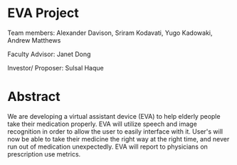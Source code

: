 # EVA Project

Team members: Alexander Davison, Sriram Kodavati, Yugo Kadowaki, Andrew Matthews

Faculty Advisor: Janet Dong

Investor/ Proposer: Sulsal Haque

# Abstract
We are developing a virtual assistant device (EVA) to help elderly people take their medication properly. EVA will utilize speech and image recognition in order to allow the user to easily interface with it. User's will now be able to take their medicine the right way at the right time, and never run out of medication unexpectedly. EVA will report to physicians on prescription use metrics. 

